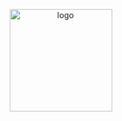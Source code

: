 <p align="center"><a href="https://record.dotohi.com/" target="_blank" rel="noopener noreferrer"><img width="180" src="https://cdn.jsdelivr.net/gh/loveagri/image_store/blog/20200409124835.png" alt="logo"></a></p>


